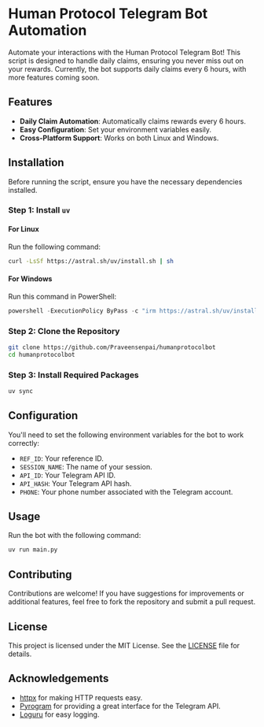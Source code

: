 # Human Protocol Telegram Bot Automation

Automate your interactions with the Human Protocol Telegram Bot! This script is designed to handle daily claims, ensuring you never miss out on your rewards. Currently, the bot supports daily claims every 6 hours, with more features coming soon.

## Features

- **Daily Claim Automation**: Automatically claims rewards every 6 hours.
- **Easy Configuration**: Set your environment variables easily.
- **Cross-Platform Support**: Works on both Linux and Windows.

## Installation

Before running the script, ensure you have the necessary dependencies installed.

### Step 1: Install `uv`

#### For Linux

Run the following command:

```bash
curl -LsSf https://astral.sh/uv/install.sh | sh
```

#### For Windows

Run this command in PowerShell:

```powershell
powershell -ExecutionPolicy ByPass -c "irm https://astral.sh/uv/install.ps1 | iex"
```

### Step 2: Clone the Repository

```bash
git clone https://github.com/Praveensenpai/humanprotocolbot
cd humanprotocolbot
```

### Step 3: Install Required Packages

```bash
uv sync
```

## Configuration

You'll need to set the following environment variables for the bot to work correctly:

- `REF_ID`: Your reference ID.
- `SESSION_NAME`: The name of your session.
- `API_ID`: Your Telegram API ID.
- `API_HASH`: Your Telegram API hash.
- `PHONE`: Your phone number associated with the Telegram account.

## Usage

Run the bot with the following command:

```bash
uv run main.py
```

## Contributing

Contributions are welcome! If you have suggestions for improvements or additional features, feel free to fork the repository and submit a pull request.

## License

This project is licensed under the MIT License. See the [LICENSE](LICENSE) file for details.

## Acknowledgements

- [httpx](https://www.python-httpx.org/) for making HTTP requests easy.
- [Pyrogram](https://pyrogram.org/) for providing a great interface for the Telegram API.
- [Loguru](https://loguru.readthedocs.io/en/stable/) for easy logging.
